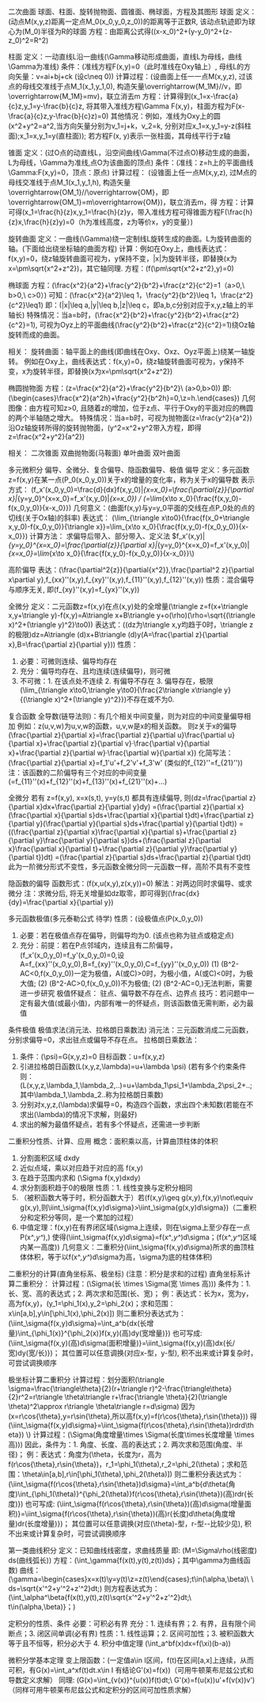 
二次曲面
球面、柱面、旋转抛物面、圆锥面、椭球面，方程及其图形
球面
定义：\(动点M(x,y,z)距离一定点M_0(x_0,y_0,z_0)\)的距离等于正数R, 该动点轨迹即为球心为\(M_0\)半径为R的球面
方程：由距离公式得\((x-x_0)^2+(y-y_0)^2+(z-z_0)^2=R^2\)


柱面
定义：一动直线L沿一曲线\(\Gamma移动形成曲面，直线L为母线，曲线\Gamma为准线\)
条件：\(准线方程F(x,y)=0（此时准线在Oxy轴上）,  母线L的方向矢量：v=ai+bj+ck (设c\neq 0)\)
计算过程：\(设曲面上任一一点M(x,y,z), 过该点的母线交准线于点M_1(x_1,y_1,0), 构造矢量\overrightarrow{M_1M}//v，即\overrightarrow{M_1M}=mv\)，联立消去m
方程：计算得到\(x_1=x-\frac{a}{c}z,y_1=y-\frac{b}{c}z, 将其带入准线方程\Gamma F(x,y)，柱面方程为F(x-\frac{a}{c}z,y-\frac{b}{c}z)=0\)
其他情况：例如，准线为Oxy上的圆\(x^2+y^2=a^2,当方向矢量分别为v_1=j+k，v_2=k, 分别对应x_1=x,y_1=y-z(斜柱面);x_1=x,y_1=y(直柱面)\); 若方程F(x, y)表示一张柱面，其母线平行于z轴

锥面
定义：\(过O点的动直线L，沿空间曲线\Gamma(不过点O)移动生成的曲面，L为母线，\Gamma为准线,点O为该曲面的顶点\)
条件：\(准线：z=h上的平面曲线\Gamma:F(x,y)=0，顶点：原点\)
计算过程： \(设锥面上任一点M(x,y,z), 过M点的母线交准线于点M_1(x_1,y_1,h), 构造矢量\overrightarrow{OM_1}//\overrightarrow{OM}，即\overrightarrow{OM_1}=m\overrightarrow{OM}\)，联立消去m，得
方程：计算可得\(x_1=\frac{h}{z}x,y_1=\frac{h}{z}y，带入准线方程可得锥面方程F(\frac{h}{z}x,\frac{h}{z}y)=0（h为准线高度，z为等价x，y的变量）\)

旋转曲面
定义：一曲线\(\Gamma\)绕一定制线L旋转生成的曲面。L为旋转曲面的轴。(下面给出绕坐标轴的曲面方程)
计算：例如在Oxy上，曲线表达式：f(x,y)=0，绕z轴旋转曲面可视为，y保持不变，|x|为旋转半径，即替换\(x为x=\pm\sqrt{x^2+z^2}\)，其它轴同理.
方程：\(f(\pm\sqrt{x^2+z^2},y)=0\)

椭球面
方程：\(\frac{x^2}{a^2}+\frac{y^2}{b^2}+\frac{z^2}{c^2}=1（a>0,\ b>0,\ c>0）\)
可知：\(\frac{x^2}{a^2}\leq 1，\frac{y^2}{b^2}\leq 1，\frac{z^2}{c^2}\leq1\)
即：\(|x|\leq a,|y|\leq b,|z|\leq c，即a,b,c分别对应于x,y,z轴上的半轴长\)
特殊情况：当a=b时，\(\frac{x^2}{b^2}+\frac{y^2}{b^2}+\frac{z^2}{c^2}=1\), 可视为Oyz上的平面曲线\(\frac{y^2}{b^2}+\frac{z^2}{c^2}=1\)绕Oz轴旋转而成的曲面。

相关：
旋转曲面：轴平面上的曲线(即曲线在Oxy、Oxz、Oyz平面上)绕某一轴旋转。
例如在Oxy上，曲线表达式：f(x,y)=0，绕z轴旋转曲面可视为，y保持不变，x为旋转半径，即替换\(x为x=\pm\sqrt{x^2+z^2}\)

椭圆抛物面
方程：\(z=\frac{x^2}{a^2}+\frac{y^2}{b^2}\ (a>0,b>0)\)
即: \(\begin{cases}\frac{x^2}{a^2h}+\frac{y^2}{b^2h}=0,\\z=h.\end{cases}\)
几何图像：由方程可知z>0, 且随着z的增加，位于z点、平行于Oxy的平面对应的椭圆的两个半轴随之增大。
特殊情况：当a=b时，可视为抛物面\(z=\frac{y^2}{a^2}\)沿Oz轴旋转所得的旋转抛物面，\(y^2=x^2+y^2带入方程，即得z=\frac{x^2+y^2}{a^2}\)

相关：
二次锥面
双曲抛物面(马鞍面)
单叶曲面
双叶曲面



多元微积分
偏导、全微分、复合偏导、隐函数偏导、极值
偏导
定义：多元函数z=f(x,y)在某一点\(P_0(x_0,y_0)\)关于x的增量的变化率，称为关于x的偏导数
表示方式： \(f_x'(x_0,y_0)=\frac{d}{dx}f(x,y_0)|_{x=x_0}=\frac{\partial{z}}{\partial x}|_{y=y_0}^{x=x_0}=f_x'(x,y_0)|_{x=x_0}\)
/ \(=\lim_{x\to x_0}{\frac{f(x,y_0)-f(x_0,y_0)}{x-x_0}}\)
几何意义：\(曲面f(x,y)与y=y_0平面的交线在点P_0处的点的切线(关于Ox轴)的斜率\)
表达式： \(\lim_{\triangle x\to0}{\frac{f(x_0+\triangle x,y_0)-f(x_0,y_0)}{\triangle x}}=\lim_{x\to x_0}{\frac{f(x,y_0)-f(x_0,y_0)}{x-x_0}}\)
计算方法： 求偏导后带入、部分带入、定义法
$f_x'(x,y)|_{y=y_0}^{x=x_0}=\frac{\partial{z}}{\partial x}|_{y=y_0}^{x=x_0}=f_x'(x,y_0)|_{x=x_0}=\lim_{x\to x_0}{\frac{f(x,y_0)-f(x_0,y_0)}{x-x_0}}\\)

高阶偏导
表达：\(\frac{\partial^2{z}}{\partial{x^2}},\frac{\partial^2 z}{\partial x\partial y},f_{xx}''(x,y),f_{xy}''(x,y),f_{11}''(x,y),f_{12}''(x,y)\)
性质：混合偏导与顺序无关, 即\(f_{xy}''(x,y)=f_{yx}''(x,y)\)


全微分
定义：二元函数z=f(x,y)在点(x,y)处的全增量\(\triangle z=f(x+\triangle x,y+\triangle y)-f(x,y)=A\triangle x+B\triangle y+o(\rho)(\rho=\sqrt{(\triangle x)^2+(\triangle y)^2}\to0)\)
表达式：\((dz为\triangle x,y均趋于0时，\triangle z的极限)dz=A\triangle (d)x+B\triangle (d)y(A=\frac{\partial z}{\partial x},B=\frac{\partial z}{\partial y})\)
性质：
1. 必要：可微则连续、偏导均存在 
2. 充分：偏导均存在、且均连续(连续偏导)，则可微  
3. 不可微：1. 在该点处不连续 2. 有偏导不存在 3. 偏导存在，极限\(\lim_{\triangle x\to0,\triangle y\to0}{\frac{2\triangle x\triangle y}{(\triangle x)^2+(\triangle y)^2}}\)不存在或不为0.

复合函数
全导数(链导法则)：有几个相关中间变量，则为对应的中间变量偏导相加
例如：z(u,v,w)为u,v,w的函数，u,v,w是x的相关函数。
则z关于x的偏导\(\frac{\partial z}{\partial x}=\frac{\partial z}{\partial u}\frac{\partial u}{\partial x}+\frac{\partial z}{\partial v}·\frac{\partial v}{\partial x}+\frac{\partial z}{\partial w}·\frac{\partial w}{\partial x}\)
化简写法：\(\frac{\partial z}{\partial x}=f_1'u'+f_2'v'+f_3'w' (类似的f_{12}''=f_{21}'')\)
注：该函数的二阶偏导有三个对应的中间变量\(=f_{11}''(x)+f_{12}''(x)+f_{13}''(x)+f_{21}''(x)+...\)


全微分
若有 z=f(x,y), x=x(s,t), y=y(s,t) 都具有连续偏导,
则\(dz=\frac{\partial z}{\partial x}dx+\frac{\partial z}{\partial y}dy\)
=\(\frac{\partial z}{\partial x}(\frac{\partial x}{\partial s}ds+\frac{\partial x}{\partial t}dt)+\frac{\partial z}{\partial y}(\frac{\partial y}{\partial s}ds+\frac{\partial y}{\partial t}dt)\)
=\((\frac{\partial z}{\partial x}\frac{\partial x}{\partial s}+\frac{\partial z}{\partial y}\frac{\partial y}{\partial s})ds+(\frac{\partial z}{\partial x}\frac{\partial x}{\partial t}+\frac{\partial z}{\partial y}\frac{\partial y}{\partial t})dt\)
=\(\frac{\partial z}{\partial s}ds+\frac{\partial z}{\partial t}dt\)
此为一阶微分形式不变性，多元函数全微分同一元函数一样，高阶不具有不变性


隐函数的偏导
函数形式：\(f(x,u(x,y),z(x,y))=0\)
解法：对两边同时求偏导、或求微分
注：求微分后, 将无关增量如dz取零，即可得到\(\frac{dx}{dy}=\frac{\partial x}{\partial y}\)



多元函数极值(多元泰勒公式 待学)
性质：(设极值点\(P(x_0,y_0)\)
1. 必要：若在极值点存在偏导，则偏导均为0. (该点也称为驻点或稳定点)
2. 充分：前提：若在P点邻域内，连续且有二阶偏导，\(f_x'(x_0,y_0)=f_y'(x_0,y_0)=0,设A=f_{xx}''(x_0,y_0),B=f_{xy}''(x_0,y_0),C=f_{yy}''(x_0,y_0)\)
    (1) \(B^2-AC<0,f(x_0,y_0)\)一定为极值，A(或C)>0时，为极小值，A(或C)<0时，为极大值;
    (2) \(B^2-AC>0,f(x_0,y_0)\)不为极值;
    (2) \(B^2-AC=0,\)无法判断，需要进一步研究
极值怀疑点： 驻点、偏导数不存在点、边界点
技巧：若问题中一定有最大值(或最小值)，内部有唯一的怀疑点，则该函数值无需判断，必为最值

条件极值
极值求法(消元法、拉格朗日乘数法)
消元法：三元函数消成二元函数，分别求偏导=0，求出驻点或偏导不存在点。
拉格朗日乘数法：
1. 条件：\(\psi\)=G(x,y,z)=0  目标函数：u=f(x,y,z)
2. 引进拉格朗日函数\(L(x,y,z,\lambda)=u+\lambda \psi\)
(若有多个约束条件则：\(L(x,y,z,\lambda_1,\lambda_2,..)=u+\lambda_1\psi_1+\lambda_2\psi_2+..;其中\lambda_1,\lambda_2..称为拉格朗日乘数\)
3. 分别对x,y,z,\(\lambda\)求偏导=0，构造四个函数，求出四个未知数(若能在不求出\(\lambda\)的情况下求解，则最好)
4. 求出的解为最值怀疑点，若有多个怀疑点，还需进一步判断



二重积分性质、计算、应用
概念：面积乘以高，计算曲顶柱体的体积
1. 分割面积区域   dxdy
2. 近似点域，乘以对应趋于对应的高  f(x,y)
3. 在趋于范围内求和   \(\Sigma f(x,y)dxdy\)
4. 求分割面积趋于0的极限
性质：1. 线性变换与定积分相同
2. （被积函数大等于时，积分函数大于）若\(f(x,y)\geq g(x,y),f(x,y)\not\equiv g(x,y),则\iint_\sigma{f(x,y)d\sigma}>\iint_\sigma{g(x,y)d\sigma}\)（二重积分和定积分等同，是一个累加的过程）
3. 中值定理：f(x,y)在有界闭区域\(\sigma上连续，则在\sigma上至少存在一点P(x^*,y^*),\)
使得\(\iint_\sigma{f(x,y)d\sigma}=f(x^*,y^*)d\sigma；(f(x^*,y^*)区域内某一高度)\)
几何意义：二重积分\(\iint_\sigma{f(x,y)d\sigma}所求的曲顶柱体体积，等于以f(x^*,y^*)d\sigma为高，\sigma为底的柱体体积\)


二重积分的计算(直角坐标系、极坐标)
(注意：积分是求和的过程)
直角坐标系计算二重积分：
计算过程：\(\Sigma(长 \times \Sigma(宽 \times 高))\)
条件为：1. 长、宽、高的表达式；2. 两次求和范围(长、宽)；
例：表达式：长为x，宽为y，高为f(x,y)，\(y_1=\phi_1(x),y_2=\phi_2(x)；求和范围：x\in[a,b],y\in[\phi_1(x),\phi_2(x)]\)
则二重积分表达式为：\(\iint_\sigma{f(x,y)d\sigma}=\int_a^b{dx(长增量)\int_{\phi_1(x)}^{\phi_2(x)}f(x,y)(高)dy(宽增量)}\)
也可写成: \(\iint_\sigma{f(x,y)(高)d\sigma(面积增量)}=\iint_\sigma{f(x,y)(高)dx(长/宽)dy(宽/长)}\)； 其位置可以任意调换(对应x-型，y-型), 积不出来或计算复杂时，可尝试调换顺序


极坐标计算二重积分
计算过程：划分面积\(\triangle \sigma=\frac{\triangle\theta}{2}(r+\triangle r)^2-\frac{\triangle\theta}{2}r^2=r\triangle \theta\triangle r+\frac{\triangle \theta}{2}(\triangle \theta)^2\approx r\triangle \theta\triangle r=d\sigma\)
因为\(x=r\cos{\theta},y=r\sin{\theta},所以高f(x,y)=f(r\cos{\theta},r\sin{\theta})\)
得\(\iint_\sigma{f(x,y)d\sigma}=\iint_\sigma{f(r\cos{\theta},r\sin{\theta})rdrd\theta}\)
\\)
计算过程：\(\Sigma(角度增量\times \Sigma(长度\times长度增量 \times 高))\)
因此，条件为：1. 角度、长度、高的表达式；2. 两次求和范围(角度、半径)；
例：表达式：角度为\(\theta，长度为r，高为f(r\cos{\theta},r\sin{\theta})，r_1=\phi_1(\theta),r_2=\phi_2(\theta)；求和范围：\theta\in[a,b],r\in[\phi_1(\theta),\phi_2(\theta)]\)
则二重积分表达式为：\(\iint_\sigma{f(r\cos{\theta},r\sin{\theta})d\sigma}=\int_a^b{d\theta(角度)\int_{\phi_1(\theta)}^{\phi_2(\theta)}f(r\cos{\theta},r\sin{\theta})(高)rdr(长度)}\)
也可写成: \(\iint_\sigma{f(r\cos{\theta},r\sin{\theta})(高)d\sigma(增量面积)}=\iint_\sigma{f(r\cos{\theta},r\sin{\theta})(高)r(长度)d\theta(角度增量)dr(长度增量)}\)； 其位置可以任意调换(对应\(\theta\)-型，r-型--比较少见), 积不出来或计算复杂时，可尝试调换顺序


第一类曲线积分
定义：已知曲线线密度，求曲线质量
即:  \(M=\Sigma\rho(线密度) ds(曲线弧长)\)
方程：\(\int_\gamma{f(x(t),y(t),z(t))ds}；其中\gamma为曲线函数\)
曲线：\(\gamma=\begin{cases}x=x(t)\\y=y(t)\\z=z(t)\end{cases};t\in(\alpha,\beta)\ \ ds=\sqrt{x'^2+y'^2+z'^2}dt;\)
则方程表达式为：\(\int_\alpha^\beta{f(x(t),y(t),z(t)\sqrt{x'^2+y'^2+z'^2}dt;\ t\in(\alpha,\beta)}；\)


定积分的性质、条件
必要：可积必有界
充分：1. 连续有界；2. 有界，且有限个间断点；3. 闭区间单调(必有界)
性质：1. 线性运算；2. 区间可加性；3. 被积函数大等于且不恒等，积分必大于 4. 积分中值定理 \(\int_a^bf(x)dx=f(\xi)(b-a)\)


微积分学基本定理
变上限函数：\(一定值a\in I区间，f(t)在区间[a,x]上连续，从而可积，有G(x)=\int_a^xf(t)dt.x\in I 有结论G'(x)=f(x)\)（可用牛顿莱布尼兹公式和导数定义求解）
同理: \(G(x)=\int_{v(x)}^{u(x)}f(t)dt;\ G'(x)=f(u(x))u'+f(v(x))v'\) （同样可用牛顿莱布尼兹公式和定积分的区间可加性质求解）

